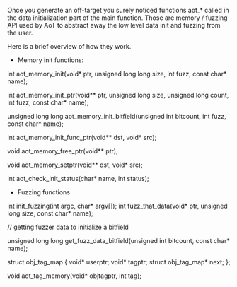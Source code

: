 Once you generate an off-target you surely noticed functions aot_* called in the data initialization part of the main function.
Those are memory / fuzzing API used by AoT to abstract away the low level data init and fuzzing from the user.

Here is a brief overview of how they work.

* Memory init functions:

int aot_memory_init(void* ptr, unsigned long long size, int fuzz, const char* name);

int aot_memory_init_ptr(void** ptr, unsigned long size, unsigned long count, int fuzz, const char* name);

unsigned long long aot_memory_init_bitfield(unsigned int bitcount, int fuzz, const char* name);

int aot_memory_init_func_ptr(void** dst, void* src);

void aot_memory_free_ptr(void** ptr);

void aot_memory_setptr(void** dst, void* src);

int aot_check_init_status(char* name, int status);

* Fuzzing functions 

int init_fuzzing(int argc, char* argv[]);
int fuzz_that_data(void* ptr, unsigned long size, const char* name);

// getting fuzzer data to initialize a bitfield

unsigned long long get_fuzz_data_bitfield(unsigned int bitcount, const char* name);

struct obj_tag_map {
    void* userptr;
    void* tagptr;
    struct obj_tag_map* next;
};

void aot_tag_memory(void* objtagptr, int tag);
